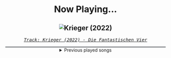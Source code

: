 <div align="center"> 
<h1>Now Playing...</h1>

![Krieger (2022)](https://i.scdn.co/image/ab67616d00001e024cb8a751b967e140736b1e7c)
--
_<samp><a href="https://open.spotify.com/track/6CZFX9c45kfI1DwITwnbxk">Track: Krieger (2022) - Die Fantastischen Vier</a></samp>_

<div style="border: 1px #4B5054 solid"></div>
<details>
  <summary>
    Previous played songs
  </summary>
  <table>
    <thead>
      <tr>
        <th>
          Artist
        </th>
        <th>
          Song
        </th>
        <th>
          Link
        </th>
      </tr>
    </thead>
    <tbody>
      <tr><td>Die Fantastischen Vier</td><td>Krieger (2022)</td><td><a href="https://open.spotify.com/track/6CZFX9c45kfI1DwITwnbxk">https://open.spotify.com/track/6CZFX9c45kfI1DwITwnbxk</a></td></tr><tr><td>Die Fantastischen Vier</td><td>Krieger (2022)</td><td><a href="https://open.spotify.com/track/6CZFX9c45kfI1DwITwnbxk">https://open.spotify.com/track/6CZFX9c45kfI1DwITwnbxk</a></td></tr><tr><td>Die Fantastischen Vier</td><td>Krieger</td><td><a href="https://open.spotify.com/track/4jX4QyzeZB2pB0ODSOgfqe">https://open.spotify.com/track/4jX4QyzeZB2pB0ODSOgfqe</a></td></tr><tr><td>ENMA</td><td>Zaraki Kenpachi</td><td><a href="https://open.spotify.com/track/3l0xVsRzON684b69jwmEXu">https://open.spotify.com/track/3l0xVsRzON684b69jwmEXu</a></td></tr><tr><td>ENMA</td><td>Zaraki Kenpachi</td><td><a href="https://open.spotify.com/track/3l0xVsRzON684b69jwmEXu">https://open.spotify.com/track/3l0xVsRzON684b69jwmEXu</a></td></tr><tr><td>ENMA</td><td>Zaraki Kenpachi</td><td><a href="https://open.spotify.com/track/3l0xVsRzON684b69jwmEXu">https://open.spotify.com/track/3l0xVsRzON684b69jwmEXu</a></td></tr><tr><td>ENMA</td><td>Zaraki Kenpachi</td><td><a href="https://open.spotify.com/track/3l0xVsRzON684b69jwmEXu">https://open.spotify.com/track/3l0xVsRzON684b69jwmEXu</a></td></tr><tr><td>HalaCG</td><td>Perfect Victory</td><td><a href="https://open.spotify.com/track/5asCxVy4tziRkbYh8E20mn">https://open.spotify.com/track/5asCxVy4tziRkbYh8E20mn</a></td></tr><tr><td>Divide Music</td><td>POWER</td><td><a href="https://open.spotify.com/track/09KdkyHjmAnmCP3KM04Oyw">https://open.spotify.com/track/09KdkyHjmAnmCP3KM04Oyw</a></td></tr><tr><td>Spiritbox</td><td>Angel Eyes</td><td><a href="https://open.spotify.com/track/1l2AhmjfTTmo5lxTej3XcJ">https://open.spotify.com/track/1l2AhmjfTTmo5lxTej3XcJ</a></td></tr><tr><td>Bad Omens</td><td>ARTIFICIAL SUICIDE</td><td><a href="https://open.spotify.com/track/2Qv8xJzenocwXyGlMU5PaC">https://open.spotify.com/track/2Qv8xJzenocwXyGlMU5PaC</a></td></tr><tr><td>Ice Nine Kills</td><td>Meat & Greet</td><td><a href="https://open.spotify.com/track/4GxFq0SoA0QOsocHvtHIvL">https://open.spotify.com/track/4GxFq0SoA0QOsocHvtHIvL</a></td></tr><tr><td>Ice Nine Kills</td><td>Rainy Day</td><td><a href="https://open.spotify.com/track/3AkCkuC8LuRFEnvyKBQUOg">https://open.spotify.com/track/3AkCkuC8LuRFEnvyKBQUOg</a></td></tr><tr><td>Palisades</td><td>Through Hell</td><td><a href="https://open.spotify.com/track/26HE6AP6CmJDhkyGRYrSht">https://open.spotify.com/track/26HE6AP6CmJDhkyGRYrSht</a></td></tr><tr><td>Motionless In White</td><td>Werewolf</td><td><a href="https://open.spotify.com/track/1e1rQNYCZToyBDDka1Io34">https://open.spotify.com/track/1e1rQNYCZToyBDDka1Io34</a></td></tr><tr><td>Spiritbox</td><td>Angel Eyes</td><td><a href="https://open.spotify.com/track/1l2AhmjfTTmo5lxTej3XcJ">https://open.spotify.com/track/1l2AhmjfTTmo5lxTej3XcJ</a></td></tr><tr><td>Bad Omens</td><td>ARTIFICIAL SUICIDE</td><td><a href="https://open.spotify.com/track/2Qv8xJzenocwXyGlMU5PaC">https://open.spotify.com/track/2Qv8xJzenocwXyGlMU5PaC</a></td></tr><tr><td>Ice Nine Kills</td><td>Meat & Greet</td><td><a href="https://open.spotify.com/track/4GxFq0SoA0QOsocHvtHIvL">https://open.spotify.com/track/4GxFq0SoA0QOsocHvtHIvL</a></td></tr><tr><td>Ice Nine Kills</td><td>Rainy Day</td><td><a href="https://open.spotify.com/track/3AkCkuC8LuRFEnvyKBQUOg">https://open.spotify.com/track/3AkCkuC8LuRFEnvyKBQUOg</a></td></tr><tr><td>Palisades</td><td>Through Hell</td><td><a href="https://open.spotify.com/track/26HE6AP6CmJDhkyGRYrSht">https://open.spotify.com/track/26HE6AP6CmJDhkyGRYrSht</a></td></tr>
    </tbody>
  </table>
</details>

</div>
